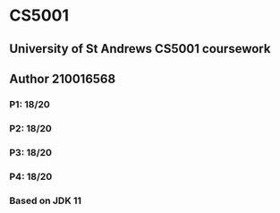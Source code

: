 # CS5001
## University of St Andrews CS5001 coursework
## Author 210016568
### P1: 18/20
### P2: 18/20
### P3: 18/20
### P4: 18/20

### Based on JDK 11
